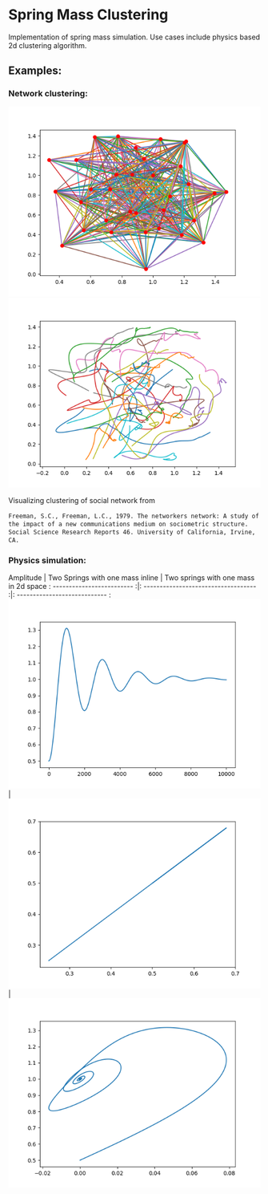 # Spring Mass Clustering

Implementation of spring mass simulation. Use cases include physics based 2d clustering algorithm.

## Examples:

### Network clustering:

<p align="center">
    <img src="vis/sim_network.png">
    <img src="vis/trajectory.png">
</p>

Visualizing clustering of social network from

````
Freeman, S.C., Freeman, L.C., 1979. The networkers network: A study of the impact of a new communications medium on sociometric structure. Social Science Research Reports 46. University of California, Irvine, CA.
````

### Physics simulation:

Amplitude                    | Two Springs with one mass inline      | Two springs with one mass in 2d space
: ------------------------- :|: ----------------------------------- :|: ---------------------------- :
<img src="vis/sim_1d.png">   | <img src="vis/sim_1d_2springs.png">   | <img src="vis/sim_2d.png">
